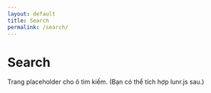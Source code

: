 ```yaml
---
layout: default
title: Search
permalink: /search/
---
```

<h1>Search</h1>
<p>Trang placeholder cho ô tìm kiếm. (Bạn có thể tích hợp lunr.js sau.)</p>

